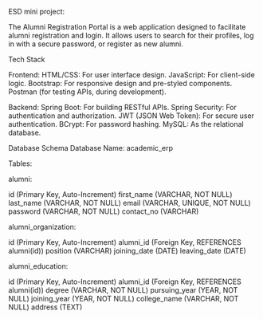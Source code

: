 ESD mini project:

The Alumni Registration Portal is a web application designed to facilitate alumni registration and login. It allows users to search for their profiles, log in with a secure password, or register as new alumni. 

Tech Stack

Frontend:
HTML/CSS: For user interface design.
JavaScript: For client-side logic.
Bootstrap: For responsive design and pre-styled components.
Postman (for testing APIs, during development).

Backend:
Spring Boot: For building RESTful APIs.
Spring Security: For authentication and authorization.
JWT (JSON Web Token): For secure user authentication.
BCrypt: For password hashing.
MySQL: As the relational database.

Database Schema
Database Name: academic_erp

Tables:

alumni:

id (Primary Key, Auto-Increment)
first_name (VARCHAR, NOT NULL)
last_name (VARCHAR, NOT NULL)
email (VARCHAR, UNIQUE, NOT NULL)
password (VARCHAR, NOT NULL)
contact_no (VARCHAR)

alumni_organization:

id (Primary Key, Auto-Increment)
alumni_id (Foreign Key, REFERENCES alumni(id))
position (VARCHAR)
joining_date (DATE)
leaving_date (DATE)

alumni_education:

id (Primary Key, Auto-Increment)
alumni_id (Foreign Key, REFERENCES alumni(id))
degree (VARCHAR, NOT NULL)
pursuing_year (YEAR, NOT NULL)
joining_year (YEAR, NOT NULL)
college_name (VARCHAR, NOT NULL)
address (TEXT)
